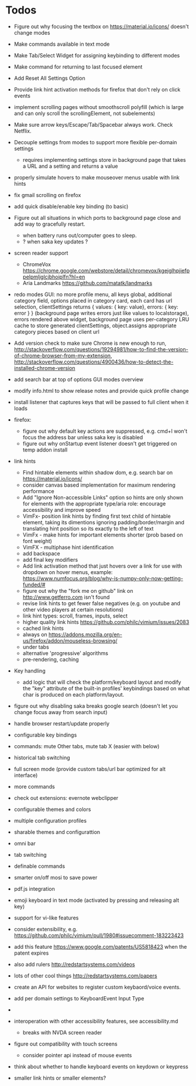 # Todos

* Figure out why focusing the textbox on https://material.io/icons/ doesn't change modes
* Make commands available in text mode
* Make Tab/Select Widget for assigning keybinding to different modes
* Make command for returning to last focused element
* Add Reset All Settings Option
* Provide link hint activation methods for firefox that don't rely on click events
* implement scrolling pages without smoothscroll polyfill (which is large and can only scroll the scrollingElement, not subelements)
* Make sure arrow keys/Escape/Tab/Spacebar always work. Check Netflix.
* Decouple settings from modes to support more flexible per-domain settings
  * requires implementing settings store in background page that takes a URL and a setting and returns a value
* properly simulate hovers to make mouseover menus usable with link hints
* fix gmail scrolling on firefox
* add quick disable/enable key binding (to basic)
* Figure out all situations in which ports to background page close and add way to gracefully restart.
  * when battery runs out/computer goes to sleep.
  * ? when saka key updates ?
* screen reader support
  * ChromeVox https://chrome.google.com/webstore/detail/chromevox/kgejglhpjiefppelpmljglcjbhoiplfn?hl=en
  * Aria Landmarks https://github.com/matatk/landmarks
* redo modes GUI: no more profile menu, all keys global, additional category field, options placed in category card, each card has url selection, clientSettings returns { values: { key: value}, errors: { key: error } } (background page writes errors just like values to localstorage), errors rendered above widget, background page uses per-category LRU cache to store generated clientSettings, object.assigns appropriate category pieces based on client url
* Add version check to make sure Chrome is new enough to run, http://stackoverflow.com/questions/19294981/how-to-find-the-version-of-chrome-browser-from-my-extension, http://stackoverflow.com/questions/4900436/how-to-detect-the-installed-chrome-version
* add search bar at top of options GUI modes overview
* modify info.html to show release notes and provide quick profile change
* install listener that captures keys that will be passed to full client when it loads
* firefox:
    * figure out why default key actions are suppressed, e.g. cmd+l won't focus the address bar unless saka key is disabled
    * figure out why onStartup event listener doesn't get triggered on temp addon install
* link hints
    * Find hintable elements within shadow dom, e.g. search bar on https://material.io/icons/
    * consider canvas based implementation for maximum rendering performance
    * Add "Ignore Non-accessible Links" option so hints are only shown for elements with the appropriate type/aria role: encourage accessibility and improve speed
    * VimFx- position link hints by finding first text child of hintable element, taking its dimentions ignoring padding/border/margin and translating hint position so its exactly to the left of text
    * VimFx - make hints for important elements shorter (prob based on font weight)
    * VimFX - multiphase hint identification
    * add backspace
    * add final key modifiers
    * Add link activation method that just hovers over a link for use with dropdown on hover menus, example: https://www.numfocus.org/blog/why-is-numpy-only-now-getting-funded/#
    * figure out why the "fork me on github" link on http://www.getferro.com isn't found
    * revise link hints to get fewer false negatives (e.g. on youtube and other video players at certain resolutions)
    * link hint types: scroll, frames, inputs, select
    * higher quality link hints https://github.com/philc/vimium/issues/2083
    * cached link hints
    * always on https://addons.mozilla.org/en-us/firefox/addon/mouseless-browsing/
    * under tabs
    * alternative 'progressive' algorithms
    * pre-rendering, caching
* Key handling
    * add logic that will check the platform/keyboard layout and modify the "key" attribute of the built-in profiles' keybindings based on what char is produced on each platform/layout.
* figure out why disabling saka breaks google search (doesn't let you change focus away from search input)
* handle browser restart/update properly
* configurable key bindings
* commands: mute Other tabs, mute tab X (easier with below)
* historical tab switching
* full screen mode (provide custom tabs/url bar optimized for alt interface)
* more commands
* check out extensions: evernote webclipper
* configurable themes and colors
* multiple configuration profiles
* sharable themes and configurattion
* omni bar
* tab switching
* definable commands
* smarter on/off mosi to save power
* pdf.js integration
* emoji keyboard in text mode (activated by pressing and releasing alt key)
* support for vi-like features
* consider extensibility, e.g. https://github.com/philc/vimium/pull/1980#issuecomment-183223423
* add this feature https://www.google.com/patents/US5818423 when the patent expires
* also add rulers http://redstartsystems.com/videos
* lots of other cool things http://redstartsystems.com/papers
* create an API for websites to register custom keybaord/voice events. 
* add per domain settings to KeyboardEvent Input Type
* 
* interoperation with other accessibility features, see accessibility.md
  * breaks with NVDA screen reader
* figure out compatibility with touch screens
  * consider pointer api instead of mouse events


* think about whether to handle keyboard events on keydown or keypress

* smaller link hints or smaller elements?